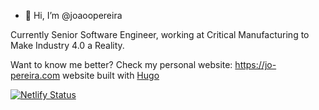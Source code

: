 - 👋 Hi, I’m @joaoopereira

Currently Senior Software Engineer, working at Critical Manufacturing to Make Industry 4.0 a Reality.

Want to know me better? Check my personal website: https://jo-pereira.com website built with [Hugo](https://gohugo.io/)

[![Netlify Status](https://api.netlify.com/api/v1/badges/8256a6e4-3a28-4d90-8847-07bab2ca0d3a/deploy-status)](https://app.netlify.com/sites/jo-pereira/deploys)